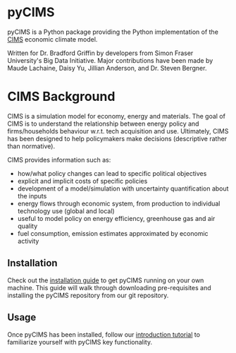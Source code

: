 # pyCIMS
pyCIMS is a Python package providing the Python implementation of the [CIMS](https://pics.uvic.ca/sites/default/files/uploads/CIMS%20Community%20Excel%20model%20user%20documentation_0.pdf)
economic climate model. 

Written for Dr. Bradford Griffin by developers from Simon Fraser
University's Big Data Initiative. Major contributions have been made by Maude 
Lachaine, Daisy Yu, Jillian Anderson, and Dr. Steven Bergner. 

# CIMS Background
CIMS is a simulation model for economy, energy and materials. The goal of CIMS 
is to understand the relationship between energy policy and firms/households 
behaviour w.r.t. tech acquisition and use. Ultimately, CIMS has been designed to 
help policymakers make decisions (descriptive rather than normative). 

CIMS provides information such as:   
* how/what policy changes can lead to specific political objectives
* explicit and implicit costs of specific policies
* development of a model/simulation with uncertainty quantification about the 
  inputs
* energy flows through economic system, from production to individual technology 
  use (global and local)
* useful to model policy on energy efficiency, greenhouse gas and air quality
* fuel consumption, emission estimates approximated by economic activity


## Installation
Check out the [installation guide](docs/Installation.md) to get pyCIMS running
on your own machine. This guide will walk through downloading pre-requisites and
installing the pyCIMS repository from our git repository. 

## Usage
Once pyCIMS has been installed, follow our 
[introduction tutorial](tutorials/Quickstart.ipynb) to familiarize yourself with 
pyCIMS key functionality. 